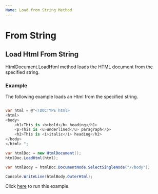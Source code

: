 ```yaml
---
Name: Load from String Method
---
```


# From String

## Load Html From String

HtmlDocument.LoadHtml method loads the HTML document from the specified string.

### Example

The following example loads an Html from the specified string.

```csharp

var html = @"<!DOCTYPE html>
<html>
<body>
	<h1>This is <b>bold</b> heading</h1>
	<p>This is <u>underlined</u> paragraph</p>
	<h2>This is <i>italic</i> heading</h2>
</body>
</html> ";

var htmlDoc = new HtmlDocument();
htmlDoc.LoadHtml(html);

var htmlBody = htmlDoc.DocumentNode.SelectSingleNode("//body");

Console.WriteLine(htmlBody.OuterHtml);	

```

Click [here](https://dotnetfiddle.net/fKeTAp) to run this example.
